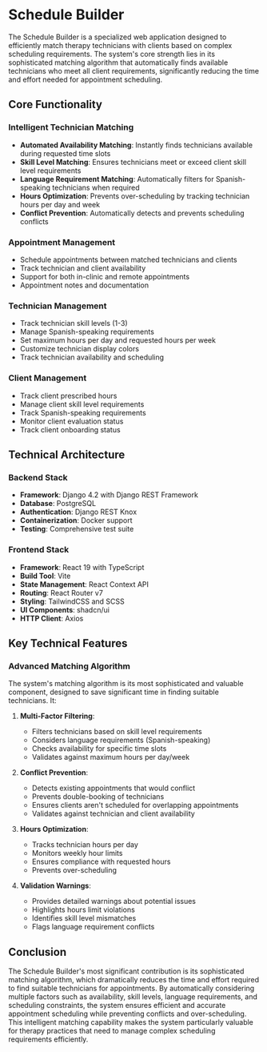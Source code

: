 # Schedule Builder

The Schedule Builder is a specialized web application designed to efficiently match therapy technicians with clients based on complex scheduling requirements. The system's core strength lies in its sophisticated matching algorithm that automatically finds available technicians who meet all client requirements, significantly reducing the time and effort needed for appointment scheduling.

## Core Functionality

### Intelligent Technician Matching

- **Automated Availability Matching**: Instantly finds technicians available during requested time slots
- **Skill Level Matching**: Ensures technicians meet or exceed client skill level requirements
- **Language Requirement Matching**: Automatically filters for Spanish-speaking technicians when required
- **Hours Optimization**: Prevents over-scheduling by tracking technician hours per day and week
- **Conflict Prevention**: Automatically detects and prevents scheduling conflicts

### Appointment Management

- Schedule appointments between matched technicians and clients
- Track technician and client availability
- Support for both in-clinic and remote appointments
- Appointment notes and documentation

### Technician Management

- Track technician skill levels (1-3)
- Manage Spanish-speaking requirements
- Set maximum hours per day and requested hours per week
- Customize technician display colors
- Track technician availability and scheduling

### Client Management

- Track client prescribed hours
- Manage client skill level requirements
- Track Spanish-speaking requirements
- Monitor client evaluation status
- Track client onboarding status

## Technical Architecture

### Backend Stack

- **Framework**: Django 4.2 with Django REST Framework
- **Database**: PostgreSQL
- **Authentication**: Django REST Knox
- **Containerization**: Docker support
- **Testing**: Comprehensive test suite

### Frontend Stack

- **Framework**: React 19 with TypeScript
- **Build Tool**: Vite
- **State Management**: React Context API
- **Routing**: React Router v7
- **Styling**: TailwindCSS and SCSS
- **UI Components**: shadcn/ui
- **HTTP Client**: Axios

## Key Technical Features

### Advanced Matching Algorithm

The system's matching algorithm is its most sophisticated and valuable component, designed to save significant time in finding suitable technicians. It:

1. **Multi-Factor Filtering**:

   - Filters technicians based on skill level requirements
   - Considers language requirements (Spanish-speaking)
   - Checks availability for specific time slots
   - Validates against maximum hours per day/week

2. **Conflict Prevention**:

   - Detects existing appointments that would conflict
   - Prevents double-booking of technicians
   - Ensures clients aren't scheduled for overlapping appointments
   - Validates against technician and client availability

3. **Hours Optimization**:

   - Tracks technician hours per day
   - Monitors weekly hour limits
   - Ensures compliance with requested hours
   - Prevents over-scheduling

4. **Validation Warnings**:
   - Provides detailed warnings about potential issues
   - Highlights hours limit violations
   - Identifies skill level mismatches
   - Flags language requirement conflicts

## Conclusion

The Schedule Builder's most significant contribution is its sophisticated matching algorithm, which dramatically reduces the time and effort required to find suitable technicians for appointments. By automatically considering multiple factors such as availability, skill levels, language requirements, and scheduling constraints, the system ensures efficient and accurate appointment scheduling while preventing conflicts and over-scheduling. This intelligent matching capability makes the system particularly valuable for therapy practices that need to manage complex scheduling requirements efficiently.
